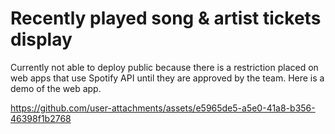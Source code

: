 # Recently played song & artist tickets display

Currently not able to deploy public because there is a restriction placed on web apps that use Spotify API until they are approved by the team. Here is a demo of the web app.

https://github.com/user-attachments/assets/e5965de5-a5e0-41a8-b356-46398f1b2768
